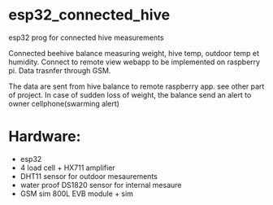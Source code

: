 # esp32_connected_hive
esp32 prog for connected hive measurements

Connected beehive balance measuring weight, hive temp, outdoor temp et humidity. 
Connect to remote view webapp to be implemented on raspberry pi. 
Data trasnfer through GSM. 

The data are sent from hive balance to remote raspberry app. see other part of project. 
In case of sudden loss of weight, the balance send an alert to owner cellphone(swarming alert) 


# Hardware: 
- esp32 
- 4 load cell + HX711 amplifier
- DHT11 sensor for outdoor mesaurements
- water proof DS1820 sensor for internal mesaure
- GSM sim 800L EVB module + sim 

